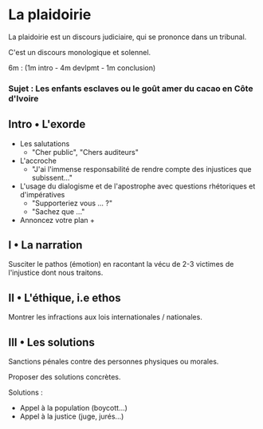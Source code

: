 # La plaidoirie

La plaidoirie est un discours judiciaire, qui se prononce dans un tribunal.

C'est un discours monologique et solennel.

6m : (1m intro - 4m devlpmt - 1m conclusion)

### Sujet : Les enfants esclaves ou le goût amer du cacao en Côte d'Ivoire


## Intro • L'exorde

- Les salutations
  + "Cher public", "Chers auditeurs"
- L'accroche
  + "J'ai l'immense responsabilité de rendre compte des injustices que subissent..."
- L'usage du dialogisme et de l'apostrophe avec questions rhétoriques et d'impératives
  + "Supporteriez vous ... ?"
  + "Sachez que ..."
- Annoncez votre plan
  + 


## I • La narration

Susciter le pathos (émotion) en racontant la vécu de 2-3 victimes de l'injustice dont nous traitons.


## II • L'éthique, i.e ethos

Montrer les infractions aux lois internationales / nationales.


## III • Les solutions

Sanctions pénales contre des personnes physiques ou morales.

Proposer des solutions concrètes.

Solutions :
- Appel à la population (boycott...)
- Appel à la justice (juge, jurés...)


<br><br>
